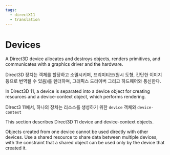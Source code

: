 ```yaml
---
tags:
  - directX11
  - translation
---
```


# Devices

A Direct3D device allocates and destroys objects, renders primitives, and communicates with a graphics driver and the hardware.

Direct3D 장치는 객체를 할당하고 소멸시키며, 프리미티브(원시 도형, 간단한 이미지 등으로 번역될 수 있음)를 렌더하며, 그래픽스 드라이버 그리고 하드웨어와 통신한다.

In Direct3D 11, a device is separated into a device object for creating resources and a device-context object, which performs rendering.

DIrect3 11에서, 하나의 장치는 리소스를 생성하기 위한 `device` 객체와 `device-context`

This section describes Direct3D 11 device and device-context objects.

Objects created from one device cannot be used directly with other devices. Use a shared resource to share data between multiple devices, with the constraint that a shared object can be used only by the device that created it.
